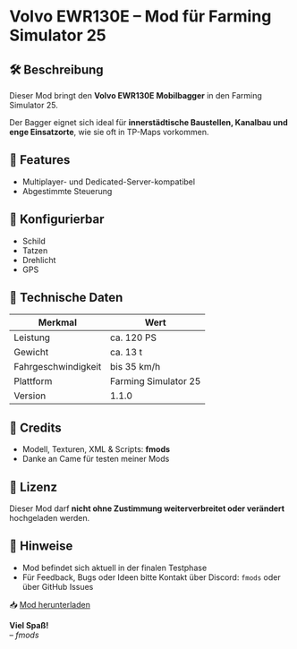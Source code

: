 # Volvo EWR130E – Mod für Farming Simulator 25

## 🛠 Beschreibung

Dieser Mod bringt den **Volvo EWR130E Mobilbagger** in den Farming Simulator 25. 

Der Bagger eignet sich ideal für **innerstädtische Baustellen, Kanalbau und enge Einsatzorte**, wie sie oft in TP-Maps vorkommen.

## 🔧 Features

- Multiplayer- und Dedicated-Server-kompatibel
- Abgestimmte Steuerung
  
## 🔧 Konfigurierbar
- Schild
- Tatzen
- Drehlicht
- GPS

## 📂 Technische Daten

| Merkmal              | Wert                        |
|----------------------|-----------------------------|
| Leistung             | ca. 120 PS                  |
| Gewicht              | ca. 13 t                    |
| Fahrgeschwindigkeit  | bis 35 km/h                 |
| Plattform            | Farming Simulator 25        |
| Version              | 1.1.0                       |

## 🧱 Credits

- Modell, Texturen, XML & Scripts: **fmods**
- Danke an Came für testen meiner Mods
  
## 📜 Lizenz

Dieser Mod darf **nicht ohne Zustimmung weiterverbreitet oder verändert** hochgeladen werden.

## 📎 Hinweise

- Mod befindet sich aktuell in der finalen Testphase
- Für Feedback, Bugs oder Ideen bitte Kontakt über Discord: `fmods` oder über GitHub Issues

📥 [Mod herunterladen](https://mega.nz/file/K1ZTiDTA#ryJ5lLPlqZzF0lh5i-ccGlTNt-OhW3476u5m8U0bNQA)

**Viel Spaß!**  
*– fmods*

